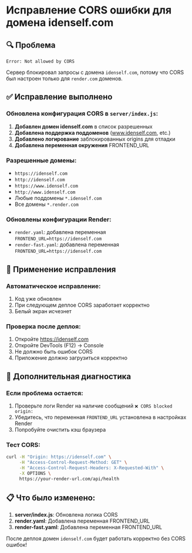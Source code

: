 # Исправление CORS ошибки для домена idenself.com

## 🔍 Проблема
```
Error: Not allowed by CORS
```

Сервер блокировал запросы с домена `idenself.com`, потому что CORS был настроен только для `render.com` доменов.

## ✅ Исправление выполнено

### Обновлена конфигурация CORS в `server/index.js`:

1. **Добавлен домен idenself.com** в список разрешенных
2. **Добавлена поддержка поддоменов** (www.idenself.com, etc.)
3. **Добавлено логирование** заблокированных origins для отладки
4. **Добавлена переменная окружения** FRONTEND_URL

### Разрешенные домены:
- `https://idenself.com`
- `http://idenself.com` 
- `https://www.idenself.com`
- `http://www.idenself.com`
- Любые поддомены `*.idenself.com`
- Все домены `*.render.com`

### Обновлены конфигурации Render:
- `render.yaml`: добавлена переменная `FRONTEND_URL=https://idenself.com`
- `render-fast.yaml`: добавлена переменная `FRONTEND_URL=https://idenself.com`

## 🚀 Применение исправления

### Автоматическое исправление:
1. Код уже обновлен
2. При следующем деплое CORS заработает корректно
3. Белый экран исчезнет

### Проверка после деплоя:
1. Откройте https://idenself.com
2. Откройте DevTools (F12) → Console
3. Не должно быть ошибок CORS
4. Приложение должно загрузиться корректно

## 🔧 Дополнительная диагностика

### Если проблема остается:
1. Проверьте логи Render на наличие сообщений `❌ CORS blocked origin:`
2. Убедитесь, что переменная `FRONTEND_URL` установлена в настройках Render
3. Попробуйте очистить кэш браузера

### Тест CORS:
```bash
curl -H "Origin: https://idenself.com" \
     -H "Access-Control-Request-Method: GET" \
     -H "Access-Control-Request-Headers: X-Requested-With" \
     -X OPTIONS \
     https://your-render-url.com/api/health
```

## 📋 Что было изменено:

1. **server/index.js**: Обновлена логика CORS
2. **render.yaml**: Добавлена переменная FRONTEND_URL
3. **render-fast.yaml**: Добавлена переменная FRONTEND_URL

После деплоя домен `idenself.com` будет работать корректно без CORS ошибок!
